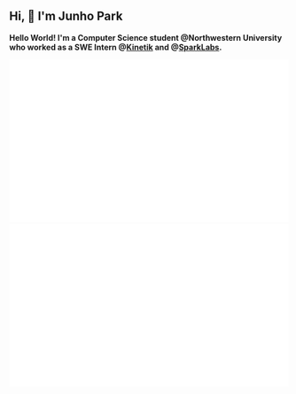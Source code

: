 ## Hi, 👋 I'm Junho Park

**Hello World! I'm a Computer Science student @Northwestern University who worked as a SWE Intern @[**Kinetik**](https://kinetik.care/) and @[**SparkLabs**](https://www.sparklabs.co.kr/sp/).**

<a href="https://github.com/parkjuno0309/github-stats">

![](https://github.com/parkjuno0309/github-stats/blob/master/generated/overview.svg)
![](https://github.com/parkjuno0309/github-stats/blob/master/generated/languages.svg)

</a>

